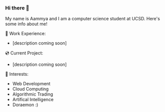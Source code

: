 ### Hi there 👋

My name is Aammya and I am a computer science student at UCSD. Here's some info about me! 

🐳 Work Experience:
- [description coming soon] <br/>

💿 Current Project:
- [description coming soon] <br/>

🌱 Interests:
- Web Development
- Cloud Computing
- Algorithmic Trading
- Artifical Intelligence 
- Doraemon :) <br/>


<!-- 💬 Find me on [LinkedIn](https://www.linkedin.com/in/aammya-sapra-988544203)! -->
<!-- 💬 Find me on my website [coming soon] or on [LinkedIn](https://www.linkedin.com/in/aammya-sapra-988544203)! -->



<!--
**doraemon127/doraemon127** is a ✨ _special_ ✨ repository because its `README.md` (this file) appears on your GitHub profile.

Here are some ideas to get you started:

- 🔭 I’m currently working on ...
- 🌱 I’m currently learning ...
- 👯 I’m looking to collaborate on ...
- 🤔 I’m looking for help with ...
- 💬 Ask me about ...
- 📫 How to reach me: ...
- 😄 Pronouns: ...
- ⚡ Fun fact: ...
-->

